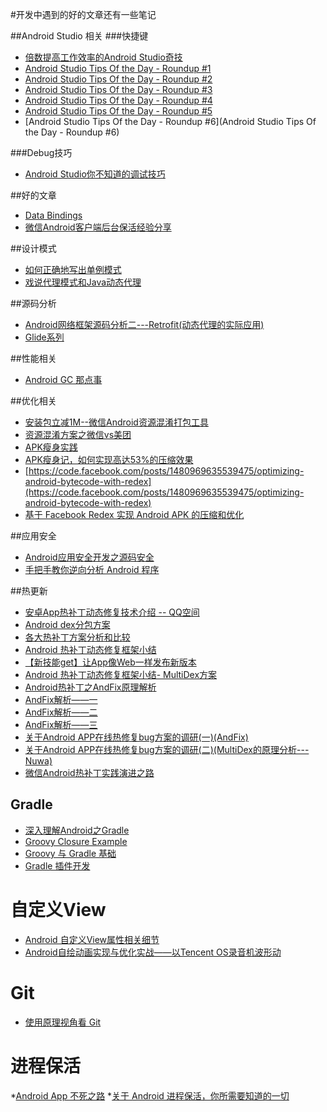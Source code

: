 #开发中遇到的好的文章还有一些笔记

##Android Studio 相关
###快捷键

 * [倍数提高工作效率的Android Studio奇技](http://www.kuqin.com/shuoit/20150909/347947.html)
 * [Android Studio Tips Of the Day - Roundup #1](http://www.developerphil.com/android-studio-tips-of-the-day-roundup-1/)
 * [Android Studio Tips Of the Day - Roundup #2](http://www.developerphil.com/android-studio-tips-of-the-day-roundup-2/)
 * [Android Studio Tips Of the Day - Roundup #3](http://www.developerphil.com/android-studio-tips-of-the-day-roundup-3/)
 * [Android Studio Tips Of the Day - Roundup #4](http://www.developerphil.com/android-studio-tips-of-the-day-roundup-4/)
 * [Android Studio Tips Of the Day - Roundup #5](http://www.developerphil.com/android-studio-tips-of-the-day-roundup-5/)
 * [Android Studio Tips Of the Day - Roundup #6](Android Studio Tips Of the Day - Roundup #6)

###Debug技巧

 * [Android Studio你不知道的调试技巧](http://tianweishu.com/2015/12/21/android-studio-debug-tips-you-may-not-know/)

##好的文章

 * [Data Bindings](https://realm.io/cn/news/data-binding-android-boyar-mount/)
 * [微信Android客户端后台保活经验分享](https://mp.weixin.qq.com/s?__biz=MzA3ODg4MDk0Ng==&mid=403254393&idx=1&sn=8dc0e3a03031177777b5a5876cb210cc)

##设计模式

 * [如何正确地写出单例模式](http://wuchong.me/blog/2014/08/28/how-to-correctly-write-singleton-pattern/)
 * [戏说代理模式和Java动态代理](http://www.jianshu.com/p/0d919e54eef0)

##源码分析
 * [Android网络框架源码分析二---Retrofit(动态代理的实际应用)](http://www.jianshu.com/p/07dac989272c)
 * [Glide系列](http://mrfu.me/2016/02/28/Glide_Series_Roundup/)

##性能相关

 * [Android GC 那点事](http://mp.weixin.qq.com/s?__biz=MzI1MTA1MzM2Nw%3D%3D&hmsr=toutiao.io&idx=1&mid=400021278&scene=0&sn=0e971807eb0e9dcc1a81853189a092f3&utm_medium=toutiao.io&utm_source=toutiao.io)


##优化相关

 * [安装包立减1M--微信Android资源混淆打包工具](http://mp.weixin.qq.com/s?__biz=MzAwNDY1ODY2OQ==&mid=208135658&idx=1&sn=ac9bd6b4927e9e82f9fa14e396183a8f#rd)
 * [资源混淆方案之微信vs美团](http://mrljdx.com/2015/12/18/%E8%B5%84%E6%BA%90%E6%B7%B7%E6%B7%86%E6%96%B9%E6%A1%88%E4%B9%8B%E5%BE%AE%E4%BF%A1vs%E7%BE%8E%E5%9B%A2/)
 * [APK瘦身实践](http://www.jayfeng.com/2015/12/29/APK%E7%98%A6%E8%BA%AB%E5%AE%9E%E8%B7%B5/) 
 * [APK瘦身记，如何实现高达53%的压缩效果](http://jaq.alibaba.com/community/art/show?articleid=219)
 * [https://code.facebook.com/posts/1480969635539475/optimizing-android-bytecode-with-redex](https://code.facebook.com/posts/1480969635539475/optimizing-android-bytecode-with-redex)
 * [基于 Facebook Redex 实现 Android APK 的压缩和优化](http://www.jianshu.com/p/78ad578251ef)

##应用安全

 * [Android应用安全开发之源码安全](http://drops.wooyun.org/mobile/12172)
 * [手把手教你逆向分析 Android 程序](https://segmentfault.com/a/1190000005133219)

##热更新

* [安卓App热补丁动态修复技术介绍 -- QQ空间](https://mp.weixin.qq.com/s?__biz=MzI1MTA1MzM2Nw==&mid=400118620&idx=1&sn=b4fdd5055731290eef12ad0d17f39d4a&scene=1&srcid=1106Imu9ZgwybID13e7y2nEi#wechat_redirect)
* [Android dex分包方案](http://my.oschina.net/853294317/blog/308583)
* [各大热补丁方案分析和比较](http://blog.zhaiyifan.cn/2015/11/20/HotPatchCompare/)
* [ Android 热补丁动态修复框架小结](http://blog.csdn.net/lmj623565791/article/details/49883661)
* [【新技能get】让App像Web一样发布新版本](http://bugly.qq.com/blog/?p=781)
* [Android 热补丁动态修复框架小结- MultiDex方案](http://blog.csdn.net/lmj623565791/article/details/49883661)
* [Android热补丁之AndFix原理解析](http://w4lle.github.io/2016/03/03/Android%E7%83%AD%E8%A1%A5%E4%B8%81%E4%B9%8BAndFix%E5%8E%9F%E7%90%86%E8%A7%A3%E6%9E%90/)
* [AndFix解析——一](https://yunair.github.io/blog/2015/09/25/AndFix-%E8%A7%A3%E6%9E%90(%E4%B8%80).html)
* [AndFix解析——二](https://yunair.github.io/blog/2015/10/10/AndFix-%E8%A7%A3%E6%9E%90(%E4%BA%8C).html)
* [AndFix解析——三](https://yunair.github.io/blog/2015/10/23/AndFix-%E8%A7%A3%E6%9E%90(%E4%B8%89).html)
* [关于Android APP在线热修复bug方案的调研(一)(AndFix)](http://blog.csdn.net/xxooyc/article/details/50317455)
* [关于Android APP在线热修复bug方案的调研(二)(MultiDex的原理分析---Nuwa)](http://blog.csdn.net/xxooyc/article/details/50330217)
* [微信Android热补丁实践演进之路](http://mp.weixin.qq.com/s?__biz=MzAwNDY1ODY2OQ==&mid=2649286306&idx=1&sn=d6b2865e033a99de60b2d4314c6e0a25&scene=4#wechat_redirect)

## Gradle

* [深入理解Android之Gradle](http://blog.csdn.net/innost/article/details/48228651)
* [Groovy Closure Example](https://examples.javacodegeeks.com/core-java/groovy-closure-example/)
* [Groovy 与 Gradle 基础](http://blog.bugtags.com/2016/01/04/embrace-android-studio-groovy-gradle/)
* [Gradle 插件开发](http://blog.bugtags.com/2016/03/28/embrace-android-studio-gradle-plugin/)

# 自定义View

* [Android 自定义View属性相关细节](http://mp.weixin.qq.com/s?__biz=MzAxMTI4MTkwNQ==&mid=2650820236&idx=1&sn=6dec4ff1efeda3224b5a40fdad862404&scene=0#wechat_redirect)
* [Android自绘动画实现与优化实战——以Tencent OS录音机波形动](http://bugly.qq.com/bbs/forum.php?hmsr=toutiao.io&mod=viewthread&tid=1180&utm_medium=toutiao.io&utm_source=toutiao.io)

# Git

 * [使用原理视角看 Git](https://blog.coding.net/blog/principle-of-Git)

# 进程保活

 *[Android App 不死之路](http://mp.weixin.qq.com/s?__biz=MzA4MjA0MTc4NQ==&mid=504090054&idx=1&sn=5c5cb30c0ab4facffc7424dd6142e95d#rd)
 *[关于 Android 进程保活，你所需要知道的一切](http://www.jianshu.com/p/63aafe3c12af#)
